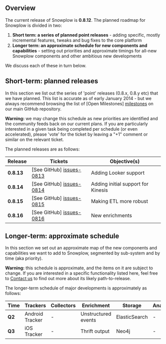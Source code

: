 ## Overview

The current release of Snowplow is **0.8.12**. The planned roadmap for Snowplow is divided in two:

1. **Short term: a series of planned point releases** - adding specific, mostly incremental features, tweaks and bug fixes to the core platform
2. **Longer term: an approximate schedule for new components and capabilities** - setting out priorities and approximate timings for all-new Snowplow components and other ambitious new developments

We discuss each of these in turn below.

## Short-term: planned releases

In this section we list out the series of 'point' releases (0.8.x, 0.8.y etc) that we have planned. This list is accurate as of early January 2014 - but we always recommend browsing the list of [Open Milestones] [milestones] on our main GitHub repository.

**Warning:** we may change this schedule as new priorities are identified and the community feeds back on our current plans. If you are particularly interested in a given task being completed per schedule (or even accelerated), please 'vote' for the ticket by leaving a "+1" comment or similar on the relevant ticket.

The planned releases are as follows:

| Release   | Tickets                   | Objective(s)                                                                                           |
|-----------|---------------------------|--------------------------------------------------------------------------------------------------------|
| **0.8.13** | [See GitHub] [issues-0813] | Adding Looker support              |
| **0.8.14** | [See GitHub] [issues-0814] | Adding initial support for Kinesis |
| **0.8.15** | [See GitHub] [issues-0815] | Making ETL more robust             |
| **0.8.16** | [See GitHub] [issues-0816] | New enrichments                    |

## Longer-term: approximate schedule

In this section we set out an approximate map of the new components and capabilities we want to add to Snowplow, segmented by sub-system and by time (aka priority).

**Warning:** this schedule is approximate, and the items on it are subject to change. If you are interested in a specific functionality listed here, feel free to [Contact us](Talk-to-us) to find out more about its likely path-to-release.

The longer-term schedule of major developments is approximately as follows:

| Time   | Trackers        | Collectors | Enrichment | Storage       | Analytics |
|--------|-----------------|---|---------------------|---------------|-----------|
| **Q2** | Android Tracker | - | Unstructured events | ElasticSearch | -         |
| **Q3** | iOS Tracker     | - | Thrift output       | Neo4j         | -         | 

[milestones]: https://github.com/snowplow/snowplow/issues/milestones

[issues-0813]: https://github.com/snowplow/snowplow/issues?milestone=34&state=open
[issues-0814]: https://github.com/snowplow/snowplow/issues?milestone=33&state=open
[issues-0815]: https://github.com/snowplow/snowplow/issues?milestone=29&state=open
[issues-0816]: https://github.com/snowplow/snowplow/issues?milestone=30&state=open

[scalding]: https://github.com/twitter/scalding
[redshift]: http://aws.amazon.com/redshift/